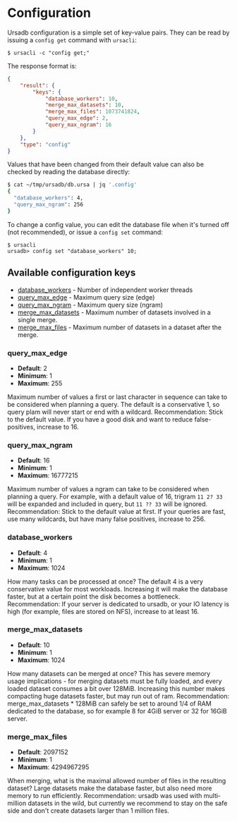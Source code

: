 # Configuration

Ursadb configuration is a simple set of key-value pairs. They can be read
by issuing a `config get` command with `ursacli`:

```
$ ursacli -c "config get;"
```

The response format is:

```json
{
    "result": {
        "keys": {
            "database_workers": 10,
            "merge_max_datasets": 10,
            "merge_max_files": 1073741824,
            "query_max_edge": 2,
            "query_max_ngram": 16
        }
    },
    "type": "config"
}
```

Values that have been changed from their default value can also be checked
by reading the database directly:

```bash
$ cat ~/tmp/ursadb/db.ursa | jq '.config'
{
  "database_workers": 4,
  "query_max_ngram": 256
}
```

To change a config value, you can edit the database file when it's turned off
(not recommended), or issue a `config set` command:

```
$ ursacli
ursadb> config set "database_workers" 10;
```

## Available configuration keys

- [database_workers](#database_workers) - Number of independent worker threads
- [query_max_edge](#query_max_edge) - Maximum query size (edge)
- [query_max_ngram](#query_max_ngram) - Maximum query size (ngram)
- [merge_max_datasets](#merge_max_datasets) - Maximum number of datasets involved
  in a single merge.
- [merge_max_files](#merge_max_files) - Maximum number of datasets in a dataset
  after the merge.

### query_max_edge

- **Default**: 2
- **Minimum**: 1
- **Maximum**: 255

Maximum number of values a first or last character in sequence can take
to be considered when planning a query. The default is a conservative 1,
so query plam will never start or end with a wildcard.
Recommendation: Stick to the default value. If you have a good disk and
want to reduce false-positives, increase to 16.

### query_max_ngram

- **Default**: 16
- **Minimum**: 1
- **Maximum**: 16777215


Maximum number of values a ngram can take to be considered when planning
a query. For example, with a default value of 16, trigram `11 2? 33` will
be expanded and included in query, but `11 ?? 33` will be ignored.
Recommendation: Stick to the default value at first. If your queries are
fast, use many wildcards, but have many false positives, increase to 256.


### database_workers

- **Default**: 4
- **Minimum**: 1
- **Maximum**: 1024

How many tasks can be processed at once? The default 4 is a very
conservative value for most workloads. Increasing it will make the
database faster, but at a certain point the disk becomes a bottleneck.
Recommendation: If your server is dedicated to ursadb, or your IO latency
is high (for example, files are stored on NFS), increase to at least 16.

### merge_max_datasets

- **Default**: 10
- **Minimum**: 1
- **Maximum**: 1024

How many datasets can be merged at once? This has severe memory usage
implications - for merging datasets must be fully loaded, and every
loaded dataset consumes a bit over 128MiB. Increasing this number makes
compacting huge datasets faster, but may run out of ram.
Recommendation: merge_max_datasets * 128MiB can safely be set to around
1/4 of RAM dedicated to the database, so for example 8 for 4GiB server
or 32 for 16GiB server.


### merge_max_files

- **Default**: 2097152
- **Minimum**: 1
- **Maximum**: 4294967295

When merging, what is the maximal allowed number of files in the
resulting dataset? Large datasets make the database faster, but also need
more memory to run efficiently.
Recommendation: ursadb was used with multi-million datasets in the wild,
but currently we recommend to stay on the safe side and don't create
datasets larger than 1 million files.
